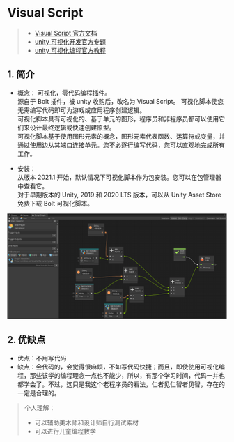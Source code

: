 # Visual Script

> - [Visual Script 官方文档](https://docs.unity3d.com/Packages/com.unity.visualscripting@1.7/manual/index.html)
> - [unity 可视化开发官方专题](https://unity.com/cn/products/unity-visual-scripting)
> - [unity 可视化编程官方教程](https://learn.unity.com/project/introduction-to-visual-scripting)

## 1. 简介

- 概念：
  可视化，零代码编程插件。  
   源自于 Bolt 插件，被 unity 收购后，改名为 Visual Script。
  可视化脚本使您无需编写代码即可为游戏或应用程序创建逻辑。  
   可视化脚本具有可视化的、基于单元的图形，程序员和非程序员都可以使用它们来设计最终逻辑或快速创建原型。  
   可视化脚本基于使用图形元素的概念，图形元素代表函数、运算符或变量，并通过使用边从其端口连接单元。您不必逐行编写代码，您可以直观地完成所有工作。

- 安装：  
   从版本 2021.1 开始，默认情况下可视化脚本作为包安装。您可以在包管理器中查看它。  
   对于早期版本的 Unity, 2019 和 2020 LTS 版本，可以从 Unity Asset Store 免费下载 Bolt 可视化脚本。

![](/imgs/unity_visualScript.png)

## 2. 优缺点

- 优点：不用写代码
- 缺点：会代码的，会觉得很麻烦，不如写代码快捷；而且，即使使用可视化编程，那些该学的编程理念一点也不能少，所以，有那个学习时间，代码一并也都学会了。不过，这只是我这个老程序员的看法，仁者见仁智者见智，存在的一定是合理的。

> 个人理解：
>
> - 可以辅助美术师和设计师自行测试素材
> - 可以进行儿童编程教学
